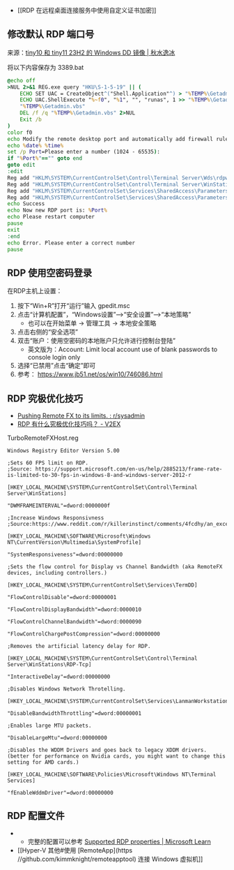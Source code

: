 
- [[RDP 在远程桌面连接服务中使用自定义证书加密]]

## 修改默认 RDP 端口号

来源：[tiny10 和 tiny11 23H2 的 Windows DD 镜像 | 秋水逸冰](https://teddysun.com/709.html)

将以下内容保存为 3389.bat
```bat
@echo off
>NUL 2>&1 REG.exe query "HKU\S-1-5-19" || (
    ECHO SET UAC = CreateObject^("Shell.Application"^) > "%TEMP%\Getadmin.vbs"
    ECHO UAC.ShellExecute "%~f0", "%1", "", "runas", 1 >> "%TEMP%\Getadmin.vbs"
    "%TEMP%\Getadmin.vbs"
    DEL /f /q "%TEMP%\Getadmin.vbs" 2>NUL
    Exit /b
)
color f0
echo Modify the remote desktop port and automatically add firewall rules
echo %date% %time%
set /p Port=Please enter a number (1024 - 65535):
if "%Port%"=="" goto end
goto edit
:edit
Reg add "HKLM\SYSTEM\CurrentControlSet\Control\Terminal Server\Wds\rdpwd\Tds\tcp" /v "PortNumber" /t REG_DWORD /d "%Port%" /f > nul
Reg add "HKLM\SYSTEM\CurrentControlSet\Control\Terminal Server\WinStations\RDP-Tcp" /v "PortNumber" /t REG_DWORD /d "%Port%" /f > nul
Reg add "HKLM\SYSTEM\CurrentControlSet\Services\SharedAccess\Parameters\FirewallPolicy\FirewallRules" /v "{338933891-3389-3389-3389-338933893389}" /t REG_SZ /d "v2.29|Action=Allow|Active=TRUE|Dir=In|Protocol=6|LPort=%Port%|Name=Remote Desktop(TCP-In)|" /f > nul
Reg add "HKLM\SYSTEM\CurrentControlSet\Services\SharedAccess\Parameters\FirewallPolicy\FirewallRules" /v "{338933892-3389-3389-3389-338933893389}" /t REG_SZ /d "v2.29|Action=Allow|Active=TRUE|Dir=In|Protocol=17|LPort=%Port%|Name=Remote Desktop(UDP-In)|" /f > nul
echo Success
echo Now new RDP port is: %Port%
echo Please restart computer
pause
exit
:end
echo Error. Please enter a correct number
pause
```

## RDP 使用空密码登录

在RDP主机上设置：

1. 按下“Win+R”打开“运行”输入 gpedit.msc
2. 点击“计算机配置”，“Windows设置”—>“安全设置”—>“本地策略”
	- 也可以在开始菜单 -> 管理工具 -> 本地安全策略
3. 点击右侧的“安全选项”
4. 双击“账户：使用空密码的本地账户只允许进行控制台登陆”
	- 英文版为：Account: Limit local account use of blank passwords to console login only
5. 选择“已禁用”点击“确定”即可
6. 参考： https://www.jb51.net/os/win10/746086.html

## RDP 究极优化技巧

- [Pushing Remote FX to its limits. : r/sysadmin](https://www.reddit.com/r/sysadmin/comments/fv7d12/pushing_remote_fx_to_its_limits/)
- [RDP 有什么究极优化技巧吗？ - V2EX](https://www.v2ex.com/t/987529)

TurboRemoteFXHost.reg
```reg
Windows Registry Editor Version 5.00

;Sets 60 FPS limit on RDP.
;Source: https://support.microsoft.com/en-us/help/2885213/frame-rate-is-limited-to-30-fps-in-windows-8-and-windows-server-2012-r

[HKEY_LOCAL_MACHINE\SYSTEM\CurrentControlSet\Control\Terminal Server\WinStations]

"DWMFRAMEINTERVAL"=dword:0000000f

;Increase Windows Responsivness
;Source:https://www.reddit.com/r/killerinstinct/comments/4fcdhy/an_excellent_guide_to_optimizing_your_windows_10/

[HKEY_LOCAL_MACHINE\SOFTWARE\Microsoft\Windows NT\CurrentVersion\Multimedia\SystemProfile]

"SystemResponsiveness"=dword:00000000

;Sets the flow control for Display vs Channel Bandwidth (aka RemoteFX devices, including controllers.)

[HKEY_LOCAL_MACHINE\SYSTEM\CurrentControlSet\Services\TermDD]

"FlowControlDisable"=dword:00000001

"FlowControlDisplayBandwidth"=dword:0000010

"FlowControlChannelBandwidth"=dword:0000090

"FlowControlChargePostCompression"=dword:00000000

;Removes the artificial latency delay for RDP.

[HKEY_LOCAL_MACHINE\SYSTEM\CurrentControlSet\Control\Terminal Server\WinStations\RDP-Tcp]

"InteractiveDelay"=dword:00000000

;Disables Windows Network Throtelling.

[HKEY_LOCAL_MACHINE\SYSTEM\CurrentControlSet\Services\LanmanWorkstation\Parameters]

"DisableBandwidthThrottling"=dword:00000001

;Enables large MTU packets.

"DisableLargeMtu"=dword:00000000

;Disables the WDDM Drivers and goes back to legacy XDDM drivers. (better for performance on Nvidia cards, you might want to change this setting for AMD cards.)

[HKEY_LOCAL_MACHINE\SOFTWARE\Policies\Microsoft\Windows NT\Terminal Services]

"fEnableWddmDriver"=dword:00000000
```
## RDP 配置文件

- - 完整的配置可以参考 [Supported RDP properties | Microsoft Learn](https://learn.microsoft.com/en-us/azure/virtual-desktop/rdp-properties)
- [[Hyper-V 其他#使用 [RemoteApp](https //github.com/kimmknight/remoteapptool) 连接 Windows 虚拟机]]